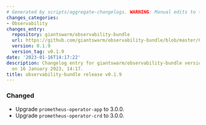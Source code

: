 ```yaml
---
# Generated by scripts/aggregate-changelogs. WARNING: Manual edits to this files will be overwritten.
changes_categories:
- Observability
changes_entry:
  repository: giantswarm/observability-bundle
  url: https://github.com/giantswarm/observability-bundle/blob/master/CHANGELOG.md#019---2023-01-16
  version: 0.1.9
  version_tag: v0.1.9
date: '2023-01-16T14:17:22'
description: Changelog entry for giantswarm/observability-bundle version 0.1.9, published
  on 16 January 2023, 14:17.
title: observability-bundle release v0.1.9
---
```


### Changed
- Upgrade `prometheus-operator-app` to 3.0.0.
- Upgrade `prometheus-operator-crd` to 3.0.0.
